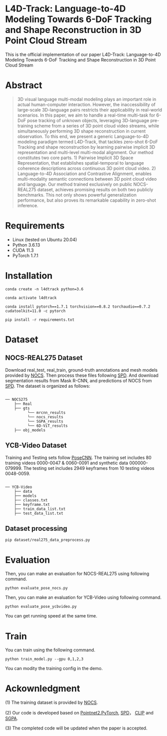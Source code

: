 # L4D-Track: Language-to-4D Modeling Towards 6-DoF Tracking and Shape Reconstruction in 3D Point Cloud Stream
This is the official implementation of our paper L4D-Track: Language-to-4D Modeling Towards 6-DoF Tracking and Shape Reconstruction in 3D Point Cloud Stream 

# Abstract
> 3D visual language multi-modal modeling plays an important role in actual human-computer interaction. However, the inaccessibility of large-scale 3D-language pairs restricts their applicability in real-world scenarios. 
In this paper, we aim to handle a real-time multi-task for 6-DoF pose tracking of unknown objects, leveraging 3D-language pre-training scheme from a series of 3D point cloud video streams, while simultaneously performing 3D shape reconstruction in current observation. To this end, we present a generic Language-to-4D modeling paradigm termed L4D-Track, that tackles zero-shot 6-DoF Tracking and shape reconstruction by learning pairwise implicit 3D representation and multi-level multi-modal alignment. Our method constitutes two core parts. 1) Pairwise Implicit 3D Space Representation, that establishes spatial-temporal to language coherence descriptions across continuous 3D point cloud video. 2) Language-to-4D Association and Contrastive Alignment, enables multi-modality semantic connections between 3D point cloud video and language. Our method trained exclusively on public NOCS-REAL275 dataset, achieves promising results on both two publicly benchmarks. This not only shows powerful generalization performance, but also proves its remarkable capability in zero-shot inference.

# Requirements
- Linux (tested on Ubuntu 20.04)
- Python 3.6.13
- CUDA 11.3
- PyTorch 1.7.1
  
# Installation
~~~
conda create -n l4dtrack python=3.6

conda activate l4dtrack

conda install pytorch==1.7.1 torchvision==0.8.2 torchaudio==0.7.2 cudatoolkit=11.0 -c pytorch

pip install -r requirements.txt
~~~

# Dataset

## NOCS-REAL275 Dataset

Download real_test, real_train, ground-truth annotations and mesh models provided by [NOCS](https://github.com/hughw19/NOCS_CVPR2019).
Then process these files following [SPD](https://github.com/mentian/object-deformnet). And download segmentation results from Mask R-CNN, and predictions of NOCS from [SPD](https://github.com/mentian/object-deformnet).
The dataset is organized as follows:
~~~

── NOCS275
    ├── Real
    ├── gts
          └── mrcnn_results
          └── nocs_results
          └── SGPA_results
          └── 6D-ViT_results
    ├── obj_models

~~~

## YCB-Video Dataset
Training and Testing sets follow [PoseCNN](https://github.com/yuxng/PoseCNN). The training set includes 80 training videos 0000-0047 & 0060-0091 and synthetic data 000000-079999. The testing set includes 2949 keyframes from 10 testing videos 0048-0059.
~~~

── YCB-Video
    ├── data
    ├── models
    ├── classes.txt
    ├── keyframe.txt
    ├── train_data_list.txt
    ├── test_data_list.txt

~~~

## Dataset processing
~~~
pip dataset/real275_data_preprocess.py
~~~

# Evaluation

Then, you can make an evaluation for NOCS-REAL275 using following command.
~~~
python evaluate_pose_nocs.py
~~~
Then, you can make an evaluation for YCB-Video using following command.
~~~
python evaluate_pose_ycbvideo.py
~~~

You can get running speed at the same time.

# Train
You can train using the following command.
~~~
python train_model.py --gpu 0,1,2,3
~~~
You can modity the training config in the demo.

# Ackownledgment
(1) The training dataset is provided by [NOCS](https://github.com/hughw19/NOCS_CVPR2019). 

(2) Our code is developed based on [Pointnet2.PyTorch](https://github.com/sshaoshuai/Pointnet2.PyTorch), [SPD](https://github.com/mentian/object-deformnet)， [CLIP](https://github.com/openai/CLIP) and [SGPA](https://github.com/ck-kai/SGPA).

(3) The completed code will be updated when the paper is accepted.
